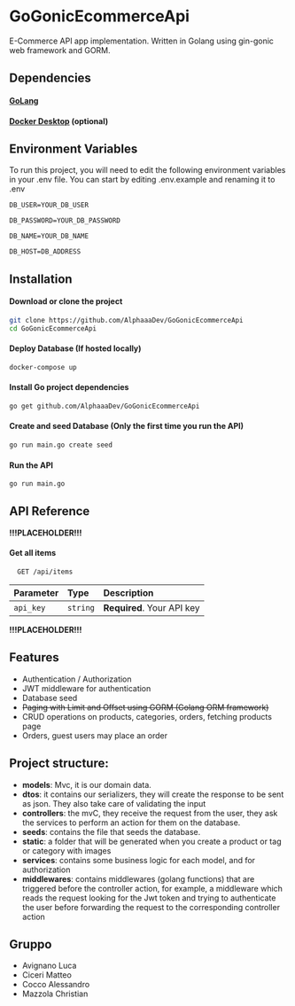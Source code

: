# GoGonicEcommerceApi

E-Commerce API app implementation. Written in Golang using gin-gonic web framework and GORM.
## Dependencies

#### [GoLang](https://go.dev/)

#### [Docker Desktop](https://www.docker.com/products/docker-desktop/) (optional)
## Environment Variables

To run this project, you will need to edit the following environment variables in your .env file. You can start by editing .env.example and renaming it to .env

`DB_USER=YOUR_DB_USER`

`DB_PASSWORD=YOUR_DB_PASSWORD`

`DB_NAME=YOUR_DB_NAME`

`DB_HOST=DB_ADDRESS`
## Installation
#### Download or clone the project
```bash
git clone https://github.com/AlphaaaDev/GoGonicEcommerceApi
cd GoGonicEcommerceApi
```

#### Deploy Database (If hosted locally)

```bash
docker-compose up
```
#### Install Go project dependencies
```bash
go get github.com/AlphaaaDev/GoGonicEcommerceApi
```
#### Create and seed Database (Only the first time you run the API)
```bash
go run main.go create seed
```
#### Run the API
```bash
go run main.go
```
## API Reference

**!!!PLACEHOLDER!!!**

#### Get all items

```http
  GET /api/items
```

| Parameter | Type     | Description                |
| :-------- | :------- | :------------------------- |
| `api_key` | `string` | **Required**. Your API key |

**!!!PLACEHOLDER!!!**
## Features

- Authentication / Authorization
- JWT middleware for authentication
- Database seed
- ~~Paging with Limit and Offset using GORM (Golang ORM framework)~~
- CRUD operations on products, categories, orders, fetching products page
- Orders, guest users may place an order
## Project structure:
- **models**: Mvc, it is our domain data.
- **dtos**: it contains our serializers, they will create the response to be sent as json. They also take care of validating the input
- **controllers**: the mvC, they receive the request from the user, they ask the services to perform an action for them on the database.
- **seeds**: contains the file that seeds the database.
- **static**: a folder that will be generated when you create a product or tag or category with images
- **services**: contains some business logic for each model, and for authorization
- **middlewares**: contains middlewares (golang functions) that are triggered before the controller action, for example, a middleware which reads the request looking for the Jwt token and trying to authenticate the user before forwarding the request to the corresponding controller action
## Gruppo

- Avignano Luca
- Ciceri Matteo
- Cocco Alessandro
- Mazzola Christian
